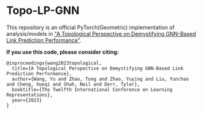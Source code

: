 # Topo-LP-GNN
This repository is an official PyTorch(Geometric) implementation of analysis/models in ["A Topological Perspective on Demystifying GNN-Based Link Prediction Performance"](https://openreview.net/forum?id=apA6SSXx2e&referrer=%5BAuthor%20Console%5D(%2Fgroup%3Fid%3DICLR.cc%2F2024%2FConference%2FAuthors%23your-submissions)).

**If you use this code, please consider citing:**
```
@inproceedings{wang2023topological,
  title={A Topological Perspective on Demystifying GNN-Based Link Prediction Performance},
  author={Wang, Yu and Zhao, Tong and Zhao, Yuying and Liu, Yunchao and Cheng, Xueqi and Shah, Neil and Derr, Tyler},
  booktitle={The Twelfth International Conference on Learning Representations},
  year={2023}
}
```
